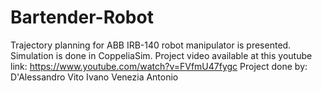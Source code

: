 # Bartender-Robot
Trajectory planning for ABB IRB-140 robot manipulator is presented. Simulation is done in CoppeliaSim.
Project video available at this youtube link: https://www.youtube.com/watch?v=FVfmU47fygc
Project done by:
D'Alessandro Vito Ivano
Venezia Antonio
